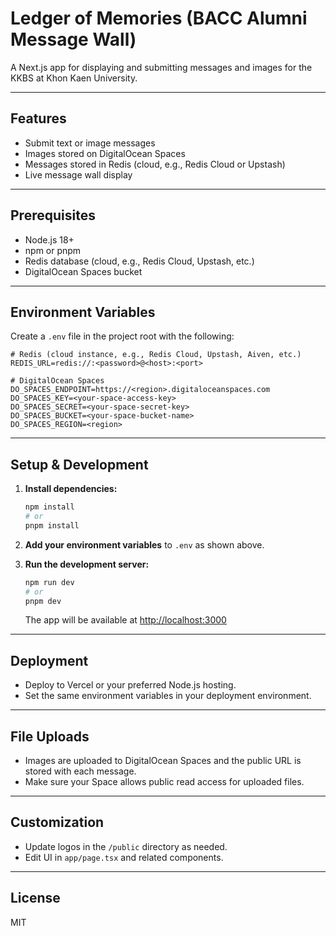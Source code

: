 # Ledger of Memories (BACC Alumni Message Wall)

A Next.js app for displaying and submitting messages and images for the KKBS at Khon Kaen University.

---

## Features
- Submit text or image messages
- Images stored on DigitalOcean Spaces
- Messages stored in Redis (cloud, e.g., Redis Cloud or Upstash)
- Live message wall display

---

## Prerequisites
- Node.js 18+
- npm or pnpm
- Redis database (cloud, e.g., Redis Cloud, Upstash, etc.)
- DigitalOcean Spaces bucket

---

## Environment Variables
Create a `.env` file in the project root with the following:

```
# Redis (cloud instance, e.g., Redis Cloud, Upstash, Aiven, etc.)
REDIS_URL=redis://:<password>@<host>:<port>

# DigitalOcean Spaces
DO_SPACES_ENDPOINT=https://<region>.digitaloceanspaces.com
DO_SPACES_KEY=<your-space-access-key>
DO_SPACES_SECRET=<your-space-secret-key>
DO_SPACES_BUCKET=<your-space-bucket-name>
DO_SPACES_REGION=<region>
```

---

## Setup & Development

1. **Install dependencies:**
   ```sh
   npm install
   # or
   pnpm install
   ```

2. **Add your environment variables** to `.env` as shown above.

3. **Run the development server:**
   ```sh
   npm run dev
   # or
   pnpm dev
   ```
   The app will be available at [http://localhost:3000](http://localhost:3000)

---

## Deployment
- Deploy to Vercel or your preferred Node.js hosting.
- Set the same environment variables in your deployment environment.

---

## File Uploads
- Images are uploaded to DigitalOcean Spaces and the public URL is stored with each message.
- Make sure your Space allows public read access for uploaded files.

---

## Customization
- Update logos in the `/public` directory as needed.
- Edit UI in `app/page.tsx` and related components.

---

## License
MIT 